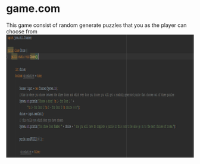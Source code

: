 # game.com

This game consist of random generate puzzles that you as the player can choose from
<img src="Doors.PNG" height = "330" width ="1323">


